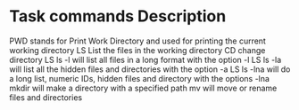 # Task commands Description
PWD stands for Print Work Directory and used for printing the current working directory
LS List the files in the working directory
CD change directory
LS ls -l will list all files in a long format with the option -l
LS ls -la will list all the hidden files and directories with the option -a
LS ls -lna will do a long list, numeric IDs, hidden files and directory with the options -lna
mkdir will make a directory with a specified path
mv will move or rename files and directories

